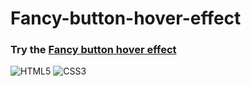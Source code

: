 # Fancy-button-hover-effect

### Try the [Fancy button hover effect](https://guillaumeauger85.github.io/Fancy-button-hover-effect/)

![HTML5](https://img.shields.io/badge/html5-%23E34F26.svg?style=for-the-badge&logo=html5&logoColor=white) ![CSS3](https://img.shields.io/badge/css3-%231572B6.svg?style=for-the-badge&logo=css3&logoColor=white)




